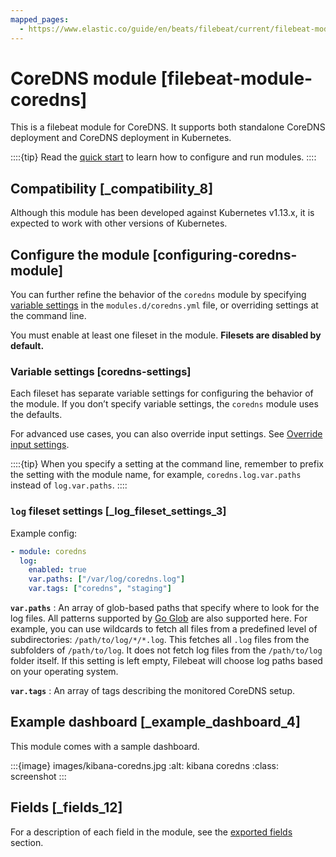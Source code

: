 ```yaml
---
mapped_pages:
  - https://www.elastic.co/guide/en/beats/filebeat/current/filebeat-module-coredns.html
---
```


# CoreDNS module [filebeat-module-coredns]

This is a filebeat module for CoreDNS. It supports both standalone CoreDNS deployment and CoreDNS deployment in Kubernetes.

::::{tip}
Read the [quick start](/reference/filebeat/filebeat-installation-configuration.md) to learn how to configure and run modules.
::::



## Compatibility [_compatibility_8]

Although this module has been developed against Kubernetes v1.13.x, it is expected to work with other versions of Kubernetes.


## Configure the module [configuring-coredns-module]

You can further refine the behavior of the `coredns` module by specifying [variable settings](#coredns-settings) in the `modules.d/coredns.yml` file, or overriding settings at the command line.

You must enable at least one fileset in the module. **Filesets are disabled by default.**


### Variable settings [coredns-settings]

Each fileset has separate variable settings for configuring the behavior of the module. If you don’t specify variable settings, the `coredns` module uses the defaults.

For advanced use cases, you can also override input settings. See [Override input settings](/reference/filebeat/advanced-settings.md).

::::{tip}
When you specify a setting at the command line, remember to prefix the setting with the module name, for example, `coredns.log.var.paths` instead of `log.var.paths`.
::::



### `log` fileset settings [_log_fileset_settings_3]

Example config:

```yaml
- module: coredns
  log:
    enabled: true
    var.paths: ["/var/log/coredns.log"]
    var.tags: ["coredns", "staging"]
```

**`var.paths`**
:   An array of glob-based paths that specify where to look for the log files. All patterns supported by [Go Glob](https://golang.org/pkg/path/filepath/#Glob) are also supported here. For example, you can use wildcards to fetch all files from a predefined level of subdirectories: `/path/to/log/*/*.log`. This fetches all `.log` files from the subfolders of `/path/to/log`. It does not fetch log files from the `/path/to/log` folder itself. If this setting is left empty, Filebeat will choose log paths based on your operating system.

**`var.tags`**
:   An array of tags describing the monitored CoreDNS setup.


## Example dashboard [_example_dashboard_4]

This module comes with a sample dashboard.

:::{image} images/kibana-coredns.jpg
:alt: kibana coredns
:class: screenshot
:::


## Fields [_fields_12]

For a description of each field in the module, see the [exported fields](/reference/filebeat/exported-fields-coredns.md) section.
